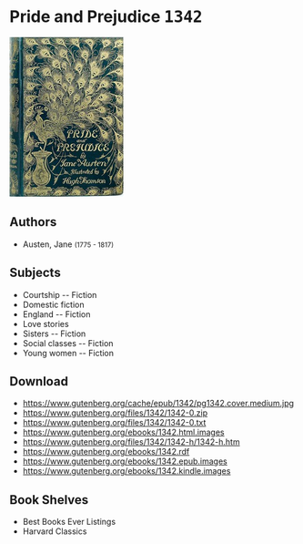 # Pride and Prejudice <kbd>1342</kbd>

![](./cover.medium.jpg "")

## Authors


 - Austen, Jane <small>(1775 - 1817)</small>

## Subjects


 - Courtship -- Fiction
 - Domestic fiction
 - England -- Fiction
 - Love stories
 - Sisters -- Fiction
 - Social classes -- Fiction
 - Young women -- Fiction

## Download


 - https://www.gutenberg.org/cache/epub/1342/pg1342.cover.medium.jpg
 - https://www.gutenberg.org/files/1342/1342-0.zip
 - https://www.gutenberg.org/files/1342/1342-0.txt
 - https://www.gutenberg.org/ebooks/1342.html.images
 - https://www.gutenberg.org/files/1342/1342-h/1342-h.htm
 - https://www.gutenberg.org/ebooks/1342.rdf
 - https://www.gutenberg.org/ebooks/1342.epub.images
 - https://www.gutenberg.org/ebooks/1342.kindle.images

## Book Shelves


 - Best Books Ever Listings
 - Harvard Classics
